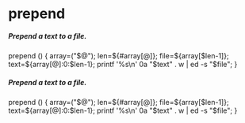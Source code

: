 # prepend

##### Prepend a text to a file.

   prepend  () { array=("$@"); len=${#array[@]}; file=${array[$len-1]}; text=${array[@]:0:$len-1}; printf '%s\n' 0a "$text" . w | ed -s "$file"; }

##### Prepend a text to a file.

   prepend  () { array=("$@"); len=${#array[@]}; file=${array[$len-1]}; text=${array[@]:0:$len-1}; printf '%s\n' 0a "$text" . w | ed -s "$file"; }

